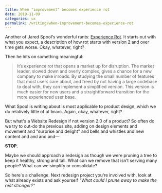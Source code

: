 ```yaml
---
title: When "improvement" becomes experience rot
date: 2019-11-09
categories: ux
permalink: /writing/when-improvement-becomes-experience-rot
---
```


Another of Jared Spool's wonderful rants: [Experience Rot](https://articles.uie.com/experience_rot/). It starts out with what you expect, a description of how rot starts with version 2 and over time gets worse. Okay, whatever, right? 

Then he hits on something meaningful:

> It’s experience rot that opens a market up for disruption. The market leader, slowed down and overly complex, gives a chance for a new company to make inroads. By studying the small number of features that most users care about, and freed by not having a large codebase to deal with, they can implement a simplified version. This version is much easier for new users and a straightforward transition for the more experienced user base.

What Spool is writing about is most applicable to product design, which we do relatively little of at Imarc. Again, okay, whatever, right?

But what's a Website Redesign if not version 2.0 of a product? So often do we try to out-do the previous site, adding on design elements and movement and "surprise and delight" and bells and whistles and new content and and and and—

**STOP.**

Maybe we should approach a redesign as though we were pruning a tree to keep it healthy, strong and tall. What can we remove that isn't serving many people? What can we simplify or consolidate?

So here's a challenge. Next redesign project you're involved with, look at what already exists and ask yourself *"What could I prune away to make the rest stronger?"*